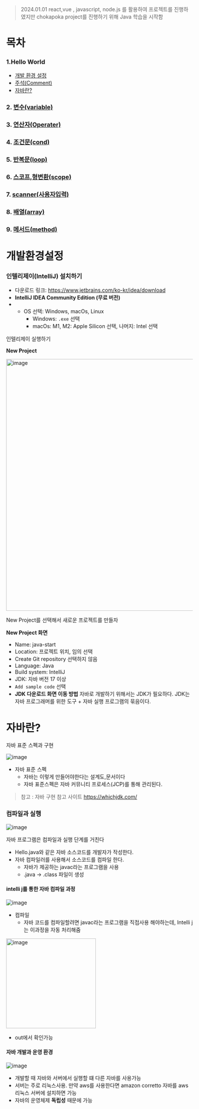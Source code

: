 > 2024.01.01 react,vue , javascript, node.js 를 활용하여 프로젝트를 진행하였지만
> chokapoka project를 진행하기 위해 Java 학습을 시작함

# 목차

### 1.Hello World

- [개발 환경 설정](#intelli-j를-통한-자바-컴파일-과정-)
- [주석(Comment)](src%2FCommentJava.java)
- [자바란?](#자바란-)

### 2. [변수(variable)](src%2Fvariable)

### 3. [연산자(Operater)](src%2Foperator)

### 4. [조건문(cond)](src%2Fcond)

### 5. [반복문(loop)](src%2Floop)

### 6. [스코프,형변환(scope)](src%2Fscope)

### 7. [scanner(사용자입력)](src%2Fscanner)

### 8. [배열(array)](src%2Farray)

### 9. [메서드(method)](src%2Fmethod)

# 개발환경설정

### 인텔리제이(IntelliJ) 설치하기

- 다운로드 링크: https://www.jetbrains.com/ko-kr/idea/download
- **IntelliJ IDEA Community Edition (무료 버전)**
- - OS 선택: Windows, macOs, Linux
    - Windows: `.exe` 선택
    - macOs: M1, M2: Apple Silicon 선택, 나머지: Intel 선택

인텔리제이 실행하기

**New Project**

<img width="678" alt="image" src="https://github.com/sin-hyunjin/JAVA-IntroductoryClass/assets/116487398/e857afc9-18b1-4580-9282-5beeb9673b0b">

New Project를 선택해서 새로운 프로젝트를 만들자

**New Project 화면**

- Name: java-start
- Location: 프로젝트 위치, 임의 선택
- Create Git repository 선택하지 않음
- Language: Java
- Build system: IntelliJ
- JDK: 자바 버전 17 이상
- `Add sample code` 선택
- **JDK 다운로드 화면 이동 방법**
  자바로 개발하기 위해서는 JDK가 필요하다. JDK는 자바 프로그래머를 위한 도구 + 자바 실행 프로그램의 묶음이다.

# 자바란?

자바 표준 스펙과 구현

![image](https://github.com/sin-hyunjin/JAVA-Study/assets/116487398/d05261ff-745e-49a6-96d2-67032db9e395)

- 자바 표준 스펙
  - 자바는 이렇게 만들어야한다는 설계도,문서이다
  - 자바 표준스펙은 자바 커뮤니티 프로세스(JCP)를 통해 관리된다.

> 참고 : 자바 구현 참고 사이트 https://whichjdk.com/

### 컴파일과 실행

![image](https://github.com/sin-hyunjin/JAVA-Study/assets/116487398/d5e8be5b-28d8-4693-a19d-f8fd25b49632)

자바 프로그램은 컴파일과 실행 단계를 거친다

- Hello.java와 같은 자바 소스코드를 개발자가 작성한다.
- 자바 컴파일러를 사용해서 소스코드를 컴파일 한다.
  - 자바가 제공하는 javac라는 프로그램을 사용
  - .java -> .class 파일이 생성

#### intelli j를 통한 자바 컴파일 과정

![image](https://github.com/sin-hyunjin/JAVA-Study/assets/116487398/af5709e2-f4d9-4c33-92e3-ce2326e11e89)

- 컴파일
  - 자바 코드를 컴파일할려면 javac라는 프로그램을 직접사용 해야하는데, Intelli j는 이과정을 자동 처리해줌

<img width="242" alt="image" src="https://github.com/sin-hyunjin/JAVA-Study/assets/116487398/a90ce578-1683-49a1-b0f6-829550ebc847">

- out에서 확인가능

#### 자바 개발과 운영 환경

![image](https://github.com/sin-hyunjin/JAVA-Study/assets/116487398/08b13c84-8cbd-4633-8493-24527c301a91)

- 개발할 때 자바와 서버에서 실행할 떄 다른 자바를 사용가능
- 서버는 주로 리눅스사용. 만약 aws를 사용한다면 amazon corretto 자바를 aws 리눅스 서버에 설치하면 가능
- 자바의 운영체제 **독립성** 때문에 가능
